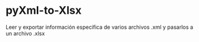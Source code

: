 # pyXml-to-Xlsx
Leer y exportar información especifica de varios archivos .xml y pasarlos a un archivo .xlsx
